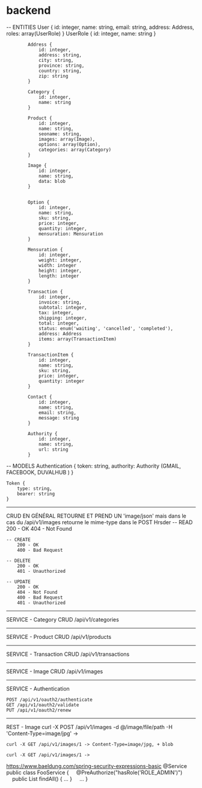 # backend




-- ENTITIES
			User {
				id: integer,
				name: string,
				email: string,
				address: Address,
				roles: array(UserRole)
			}
			UserRole {
				id: integer,
				name: string
			}
			
			Address {
				id: integer,
				address: string,
				city: string,
				province: string,
				country: string,
				zip: string
			}
			
			Category {
				id: integer,
				name: string 
			}

			Product {
				id: integer,
				name: string, 
				seoname: string,
				images: array(Image),
				options: array(Option),
				categories: array(Category)
			}
			
			Image {
				id: integer,
				name: string,
				data: blob
			}

			
			Option {
				id: integer,
				name: string,
				sku: string, 				
				price: integer,
				quantity: integer,
				mensuration: Mensuration
			}
			
			Mensuration {
				id: integer,
				weight: integer,
				width: integer
				height: integer,
				length: integer
			}

			Transaction {
				id: integer,
				invoice: string,
				subtotal: integer,
				tax: integer,
				shipping: integer,
				total: integer,
				status: enum('waiting', 'cancelled', 'completed'),
				address: Address
				items: array(TransactionItem)
			}
			
			TransactionItem {
				id: integer,
				name: string,
				sku: string,
				price: integer,
				quantity: integer
			}

			Contact {
				id: integer,
				name: string,
				email: string,
				message: string
			}
			
			Authority {
				id: integer,
				name: string,
				url: string
			}
	
-- MODELS
	Authentication {
		token: string,
		authority: Authority (GMAIL, FACEBOOK, DUVALHUB )
	}
	
	Token {
		type: string,
		bearer: string
	}
------------------------------
CRUD EN GÉNÉRAL RETOURNE ET PREND UN 'image/json' mais dans le cas du /api/v1/images retourne le mime-type dans le POST Hrsder
	-- READ
		200 - OK
		404 - Not Found

	-- CREATE
		200 - OK
		400 - Bad Request

	-- DELETE
		200 - OK
		401 - Unauthorized 

	-- UPDATE
		200 - OK
		404 - Not Found
		400 - Bad Request
		401 - Unauthorized

------------------------------------
SERVICE - Category CRUD /api/v1/categories

------------------------------------
SERVICE - Product CRUD /api/v1/products

------------------------------------
SERVICE - Transaction CRUD /api/v1/transactions

------------------------------------
SERVICE - Image CRUD /api/v1/images

------------------------------------
SERVICE - Authentication

	POST /api/v1/oauth2/authenticate
	GET /api/v1/oauth2/validate
	PUT /api/v1/oauth2/renew

------------------------------------
REST - Image
	curl -X POST /api/v1/images -d @/image/file/path -H 'Content-Type=image/jpg' -> 

	curl -X GET /api/v1/images/1 -> Content-Type=image/jpg, + blob 

	curl -X GET /api/v1/images/1 -> 




https://www.baeldung.com/spring-security-expressions-basic
@Service
public class FooService {
    @PreAuthorize("hasRole('ROLE_ADMIN')")
    public List<Foo> findAll() { ... }
    ...
}




